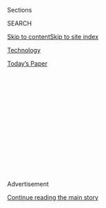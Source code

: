 <div id="app">

<div>

<div>

<div>

<div class="NYTAppHideMasthead css-1q2w90k e1suatyy0">

<div class="section css-ui9rw0 e1suatyy2">

<div class="css-eph4ug er09x8g0">

<div class="css-6n7j50">

</div>

<span class="css-1dv1kvn">Sections</span>

<div class="css-10488qs">

<span class="css-1dv1kvn">SEARCH</span>

</div>

[Skip to content](#site-content)[Skip to site
index](#site-index)

</div>

<div id="masthead-section-label" class="css-1wr3we4 eaxe0e00">

[Technology](https://www.nytimes3xbfgragh.onion/section/technology)

</div>

<div class="css-10698na e1huz5gh0">

</div>

</div>

<div id="masthead-bar-one" class="section hasLinks css-15hmgas e1csuq9d3">

<div class="css-uqyvli e1csuq9d0">

</div>

<div class="css-1uqjmks e1csuq9d1">

</div>

<div class="css-9e9ivx">

[](https://myaccount.nytimes3xbfgragh.onion/auth/login?response_type=cookie&client_id=vi)

</div>

<div class="css-1bvtpon e1csuq9d2">

[Today’s
Paper](https://www.nytimes3xbfgragh.onion/section/todayspaper)

</div>

</div>

</div>

</div>

<div data-aria-hidden="false">

<div id="site-content" data-role="main">

<div>

<div class="css-1aor85t" style="opacity:0.000000001;z-index:-1;visibility:hidden">

<div class="css-1hqnpie">

<div class="css-epjblv">

<span class="css-17xtcya">[Technology](/section/technology)</span><span class="css-x15j1o">|</span><span class="css-fwqvlz">Inside
Uber’s Aggressive, Unrestrained Workplace
Culture</span>

</div>

<div class="css-k008qs">

<div class="css-1iwv8en">

<span class="css-18z7m18"></span>

<div>

</div>

</div>

<span class="css-1n6z4y">https://nyti.ms/2lx4TRC</span>

<div class="css-1705lsu">

<div class="css-4xjgmj">

<div class="css-4skfbu" data-role="toolbar" data-aria-label="Social Media Share buttons, Save button, and Comments Panel with current comment count" data-testid="share-tools">

  - 
  - 
  - 
  - 
    
    <div class="css-6n7j50">
    
    </div>

  - 
  - 

</div>

</div>

</div>

</div>

</div>

</div>

<div id="NYT_TOP_BANNER_REGION" class="css-13pd83m">

</div>

<div id="top-wrapper" class="css-1sy8kpn">

<div id="top-slug" class="css-l9onyx">

Advertisement

</div>

[Continue reading the main
story](#after-top)

<div class="ad top-wrapper" style="text-align:center;height:100%;display:block;min-height:250px">

<div id="top" class="place-ad" data-position="top" data-size-key="top">

</div>

</div>

<div id="after-top">

</div>

</div>

<div id="sponsor-wrapper" class="css-1hyfx7x">

<div id="sponsor-slug" class="css-19vbshk">

Supported by

</div>

[Continue reading the main
story](#after-sponsor)

<div id="sponsor" class="ad sponsor-wrapper" style="text-align:center;height:100%;display:block">

</div>

<div id="after-sponsor">

</div>

</div>

<div class="css-1vkm6nb ehdk2mb0">

# Inside Uber’s Aggressive, Unrestrained Workplace Culture

</div>

<div class="css-79elbk" data-testid="photoviewer-wrapper">

<div class="css-z3e15g" data-testid="photoviewer-wrapper-hidden">

</div>

<div class="css-1a48zt4 ehw59r15" data-testid="photoviewer-children">

![<span class="css-16f3y1r e13ogyst0" data-aria-hidden="true">Uber
offices in Berlin last year. Some current and former Uber employees
describe a largely unrestrained workplace
culture.</span><span class="css-cnj6d5 e1z0qqy90" itemprop="copyrightHolder"><span class="css-1ly73wi e1tej78p0">Credit...</span><span><span>Krisztian
Bocsi/Bloomberg</span></span></span>](https://static01.graylady3jvrrxbe.onion/images/2017/02/22/business/23UBER1/23UBER1-articleInline.jpg?quality=75&auto=webp&disable=upscale)

</div>

</div>

<div class="css-xt80pu e12qa4dv0">

<div class="css-18e8msd">

<div class="css-vp77d3 epjyd6m0">

<div class="css-1baulvz">

By [<span class="css-1baulvz last-byline" itemprop="name">Mike
Isaac</span>](http://www.nytimes3xbfgragh.onion/by/mike-isaac)

</div>

</div>

  - Feb. 22,
    2017

  - 
    
    <div class="css-4xjgmj">
    
    <div class="css-d8bdto" data-role="toolbar" data-aria-label="Social Media Share buttons, Save button, and Comments Panel with current comment count" data-testid="share-tools">
    
      - 
      - 
      - 
      - 
        
        <div class="css-6n7j50">
        
        </div>
    
      - 
      - 
    
    </div>
    
    </div>

</div>

<div class="css-tk9fsr">

[Leer en
español](https://www.nytimes3xbfgragh.onion/es/2017/02/27/uber-y-su-cultura-de-trabajo-agresiva/ "Read in Spanish")

</div>

</div>

<div class="section meteredContent css-1r7ky0e" name="articleBody" itemprop="articleBody">

<div class="css-1fanzo5 StoryBodyCompanionColumn">

<div class="css-53u6y8">

SAN FRANCISCO — When new employees join Uber, they are asked to
subscribe to 14 core company values, including making bold bets, being
“obsessed” with the customer, and “always be hustlin’.” The
ride-hailing service particularly emphasizes “meritocracy,” the idea
that the best and brightest will rise to the top based on their efforts,
even if it means stepping on toes to get there.

Those values have helped propel Uber to one of Silicon Valley’s biggest
success stories. The company is valued at close to $70 billion [by
private
investors](https://www.nytimes3xbfgragh.onion/2016/06/02/technology/uber-investment-saudi-arabia.html)
and now operates in more than 70 countries.

Yet the focus on pushing for the best result has also fueled what
current and former Uber employees describe as a Hobbesian environment at
the company, in which workers are sometimes pitted against one another
and where a blind eye is turned to infractions from top performers.

Interviews with more than 30 current and former Uber employees, as well
as reviews of internal emails, chat logs and tape-recorded meetings,
paint a picture of an often unrestrained workplace culture. Among the
most egregious accusations from employees, who either witnessed or were
subject to incidents and who asked to remain anonymous because of
confidentiality agreements and fear of retaliation: One Uber manager
groped female co-workers’ breasts at a company retreat in Las Vegas. A
director shouted a homophobic slur at a subordinate during a heated
confrontation in a meeting. Another manager threatened to beat an
underperforming employee’s head in with a baseball bat.

</div>

</div>

<div class="css-1fanzo5 StoryBodyCompanionColumn">

<div class="css-53u6y8">

Until this week, this culture was only whispered about in Silicon
Valley. Then on Sunday, Susan Fowler, an engineer who left Uber in
December, published [a blog
post](https://www.susanjfowler.com/blog/2017/2/19/reflecting-on-one-very-strange-year-at-uber)
about her time at the company. She detailed a history of discrimination
and sexual harassment by her managers, which she said was shrugged off
by Uber’s human resources department. Ms. Fowler said the culture was
stoked — and even fostered — by those at the top of the company.

“It seemed like every manager was fighting their peers and attempting to
undermine their direct supervisor so that they could have their direct
supervisor’s job,” Ms. Fowler wrote. “No attempts were made by these
managers to hide what they were doing: They boasted about it in
meetings, told their direct reports about it, and the like.”

</div>

</div>

<div class="css-79elbk" data-testid="photoviewer-wrapper">

<div class="css-z3e15g" data-testid="photoviewer-wrapper-hidden">

</div>

<div class="css-1a48zt4 ehw59r15" data-testid="photoviewer-children">

![<span class="css-16f3y1r e13ogyst0" data-aria-hidden="true">Travis
Kalanick, Uber’s chief executive, has taken several steps since a former
employee’s accusations of discrimination and sexual harassment by
managers.</span><span class="css-cnj6d5 e1z0qqy90" itemprop="copyrightHolder"><span class="css-1ly73wi e1tej78p0">Credit...</span><span>Marlene
Awaad/Bloomberg</span></span>](https://static01.graylady3jvrrxbe.onion/images/2017/02/23/business/20uber-1/20uber-1-articleInline.jpg?quality=75&auto=webp&disable=upscale)

</div>

</div>

<div class="css-1fanzo5 StoryBodyCompanionColumn">

<div class="css-53u6y8">

Her revelations have spurred hand-wringing over how unfriendly Silicon
Valley workplaces can be to women and provoked an internal crisis at
Uber. The company’s chief executive, Travis Kalanick, has opened [an
internal
investigation](https://www.nytimes3xbfgragh.onion/2017/02/19/business/uber-sexual-harassment-investigation.html)
into the accusations and has brought in the board member Arianna
Huffington and the former attorney general Eric H. Holder Jr. to look
into harassment issues and the human resources department.

To contain the fallout, Mr. Kalanick also began more disclosure. On
Monday, he said that 15.1 percent of Uber’s engineering, product
management and scientist roles were filled by women, and that those
numbers had not changed substantively over the past year.

</div>

</div>

<div class="css-1fanzo5 StoryBodyCompanionColumn">

<div class="css-53u6y8">

Mr. Kalanick also held a 90-minute [all-hands meeting on
Tuesday](https://newsroom.uber.com/ariannaupdate/), during which he and
other executives were besieged with dozens of questions and pleas from
employees who were aghast at — or strongly identified with — Ms.
Fowler’s story and demanded change.

In what was described by five attendees as an emotional moment, and
according to a video of the meeting reviewed by The New York Times, Mr.
Kalanick apologized to employees for leading the company and the culture
to this point. “What I can promise you is that I will get better every
day,” he said. “I can tell you that I am authentically and fully
dedicated to getting to the bottom of this.”

Some Uber employees said Mr. Kalanick’s speedy efforts were positive. “I
am pleased with how quickly Travis has responded to this,” Aimee Lucido,
an Uber software engineer, wrote [in a blog
post](https://medium.com/@hadrad1000/reflecting-on-susan-fowlers-reflections-e2dccb374b47#.gwyl18wzu).
“We are better situated to handle this sort of problem than we have ever
been in the past.”

As chief executive, Mr. Kalanick has long set the tone for Uber. Under
him, Uber has taken a pugnacious approach to business, flouting local
laws and criticizing competitors in a race to expand as quickly as
possible. Mr. Kalanick, 40, has made pointed displays of ego: In a [GQ
article
in 2014](http://www.gq.com/story/uber-cab-confessions?currentPage=1), he
referred to Uber as “Boob-er” because of how the company helped him
attract
women.

</div>

</div>

<div class="css-1sngw6j">

[](https://www.nytimes3xbfgragh.onion/interactive/2017/02/22/technology/document-Internal-Memo-From-Travis-Kalanick.html)

<div class="css-1eoytci">

![](https://static01.graylady3jvrrxbe.onion/images/2017/02/22/technology/image-Internal-Memo-From-Travis-Kalanick/image-Internal-Memo-From-Travis-Kalanick-videoLarge.gif)

</div>

<div class="css-1rha1bf">

## Internal Memo From Uber's Chief, Travis Kalanick

Below is the full text of an internal memo sent to Uber employees this
week by the company's chief, Travis Kalanick.

</div>

</div>

<div class="css-1fanzo5 StoryBodyCompanionColumn">

<div class="css-53u6y8">

That tone has been echoed in Uber’s workplace. At least two former Uber
workers said they had notified Thuan Pham, the company’s chief technical
officer, of workplace harassment at the hands of managers and colleagues
in 2016. One also emailed Mr. Kalanick.

Uber also faces at least three lawsuits in at least two countries from
former employees alleging sexual harassment or verbal abuse at the hands
of managers, according to legal documents reviewed by The Times. Other
current and former employees said they were considering legal action
against the company.

</div>

</div>

<div class="css-1fanzo5 StoryBodyCompanionColumn">

<div class="css-53u6y8">

Liane Hornsey, Uber’s chief human resources officer, said in a
statement, “We are totally committed to healing wounds of the past and
building a better workplace culture for everyone.”

Uber’s aggressive culture began with its 2009 founding, when Mr.
Kalanick and another founder, Garrett Camp, created a start-up that
would let customers hail a cab with little more than a few taps of their
smartphone — bypassing many of the headaches people had with the taxi
industry. Mr. Kalanick also started putting into place what eventually
became Uber’s 14 core values, inspired by [the leadership
principles](https://www.amazon.jobs/principles) at one of the biggest
public tech companies,
[Amazon](https://www.nytimes3xbfgragh.onion/2015/08/16/technology/inside-amazon-wrestling-big-ideas-in-a-bruising-workplace.html).

To grow quickly, Uber kept its structure decentralized, emphasizing
autonomy among regional offices. General managers are encouraged to “be
themselves,” another of Uber’s core values, and are empowered to make
decisions without intense supervision from the company’s San Francisco
headquarters. The top priority: Achieve growth and revenue targets.

While Uber is now the dominant ride-hailing company in the United
States, and is rapidly growing in South America, India and other
countries, its explosive growth has come at a cost internally. As Uber
hired more employees, its internal politics became more convoluted.
Getting ahead, employees said, often involved undermining departmental
leaders or
colleagues.

</div>

</div>

<div class="css-79elbk" data-testid="photoviewer-wrapper">

<div class="css-z3e15g" data-testid="photoviewer-wrapper-hidden">

</div>

<div class="css-1a48zt4 ehw59r15" data-testid="photoviewer-children">

<div class="css-1xdhyk6 erfvjey0">

<span class="css-1ly73wi e1tej78p0">Image</span>

<div class="css-zjzyr8">

<div data-testid="lazyimage-container" style="height:258.4561403508772px">

</div>

</div>

</div>

<span class="css-16f3y1r e13ogyst0" data-aria-hidden="true">Arianna
Huffington, an Uber board member, was brought in to look into harassment
issues and the human resources
department.</span><span class="css-cnj6d5 e1z0qqy90" itemprop="copyrightHolder"><span class="css-1ly73wi e1tej78p0">Credit...</span><span>Andrew
Burton/Getty Images</span></span>

</div>

</div>

<div class="css-1fanzo5 StoryBodyCompanionColumn">

<div class="css-53u6y8">

Workers like Ms. Fowler who went to human resources with their problems
said they were often left stranded. She and a half-dozen others said
human resources often made excuses for top performers because of their
ability to improve the health of the business. Occasionally, problematic
managers who were the subject of numerous complaints were shuffled
around different regions; firings were less common.

One group appeared immune to internal scrutiny, the current and former
employees said. Members of the group, called the A-Team and composed of
executives who were personally close to Mr. Kalanick, were shielded from
much accountability over their actions.

</div>

</div>

<div class="css-1fanzo5 StoryBodyCompanionColumn">

<div class="css-53u6y8">

One member of the A-Team was Emil Michael, senior vice president for
business, who was caught up in a public scandal over comments he made in
2014 about [digging into the private lives of
journalists](https://bits.blogs.nytimes3xbfgragh.onion/2014/11/18/emil-michael-of-uber-proposes-digging-into-journalists-private-lives/?_r=0)
who opposed the company. Mr. Kalanick defended Mr. Michael, saying he
believed Mr. Michael could learn from his mistakes.

Uber’s aggressive workplace culture spilled out at a global all-hands
meeting in late 2015 in Las Vegas, where the company hired Beyoncé to
perform at the rooftop bar of the Palms Hotel. Between bouts of drinking
and gambling, Uber employees used cocaine in the bathrooms at private
parties, said three attendees, and a manager groped several female
employees. (The manager was terminated within 12 hours.) One employee
hijacked a private shuttle bus, filled it with friends and took it for a
joy ride, the attendees said.

At the Las Vegas outing, Mr. Kalanick also held a companywide lecture
reviewing Uber’s 14 core values, the attendees said. During the lecture,
Mr. Kalanick pulled onstage employees who he believed exemplified each
of the values. One of those was Mr. Michael.

Since Ms. Fowler’s blog post, several Uber employees have said they are
considering leaving the company. Some are waiting until their equity
compensation from Uber, which is restricted stock units, is vested.
Others said they had started sending résumés to competitors.

Still other employees said they were hopeful that Uber could change. Mr.
Kalanick has promised to deliver a diversity report to better detail the
number of women and minorities who work at Uber, and the company is
holding listening sessions with employees.

At the Tuesday all-hands meeting, Ms. Huffington, the Uber board member,
also vowed that the company would make another change. According to
attendees and video of the meeting, Ms. Huffington said there would no
longer be hiring of “brilliant jerks.”

</div>

</div>

</div>

<div>

</div>

<div>

</div>

<div>

</div>

<div>

<div id="bottom-wrapper" class="css-1ede5it">

<div id="bottom-slug" class="css-l9onyx">

Advertisement

</div>

[Continue reading the main
story](#after-bottom)

<div id="bottom" class="ad bottom-wrapper" style="text-align:center;height:100%;display:block;min-height:90px">

</div>

<div id="after-bottom">

</div>

</div>

</div>

</div>

</div>

## Site Index

<div>

</div>

## Site Information Navigation

  - [© <span>2020</span> <span>The New York Times
    Company</span>](https://help.nytimes3xbfgragh.onion/hc/en-us/articles/115014792127-Copyright-notice)

<!-- end list -->

  - [NYTCo](https://www.nytco.com/)
  - [Contact
    Us](https://help.nytimes3xbfgragh.onion/hc/en-us/articles/115015385887-Contact-Us)
  - [Work with us](https://www.nytco.com/careers/)
  - [Advertise](https://nytmediakit.com/)
  - [T Brand Studio](http://www.tbrandstudio.com/)
  - [Your Ad
    Choices](https://www.nytimes3xbfgragh.onion/privacy/cookie-policy#how-do-i-manage-trackers)
  - [Privacy](https://www.nytimes3xbfgragh.onion/privacy)
  - [Terms of
    Service](https://help.nytimes3xbfgragh.onion/hc/en-us/articles/115014893428-Terms-of-service)
  - [Terms of
    Sale](https://help.nytimes3xbfgragh.onion/hc/en-us/articles/115014893968-Terms-of-sale)
  - [Site
    Map](https://spiderbites.nytimes3xbfgragh.onion)
  - [Help](https://help.nytimes3xbfgragh.onion/hc/en-us)
  - [Subscriptions](https://www.nytimes3xbfgragh.onion/subscription?campaignId=37WXW)

</div>

</div>

</div>

</div>
